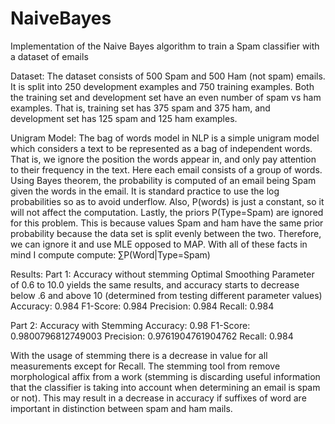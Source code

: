 # NaiveBayes
Implementation of the Naive Bayes algorithm to train a Spam classifier with a dataset of emails

Dataset:
The dataset consists of 500 Spam and 500 Ham (not spam) emails. It is split into 250 development examples and 
750 training examples. Both the training set and development set have an even number of spam vs ham examples. 
That is, training set has 375 spam and 375 ham, and development set has 125 spam and 125 ham examples. 

Unigram Model:
The bag of words model in NLP is a simple unigram model which considers a text to be represented as a bag of 
independent words. That is, we ignore the position the words appear in, and only pay attention to their 
frequency in the text. Here each email consists of a group of words. Using Bayes theorem, the probability is computed
of an email being Spam given the words in the email. It is standard practice to use the log probabilities 
so as to avoid underflow. Also, P(words) is just a constant, so it will not affect the computation. 
Lastly, the priors P(Type=Spam) are ignored for this problem. This is because values Spam and ham have the 
same prior probability because the data set is split evenly between the two. Therefore, we can ignore it and 
use MLE opposed to MAP. With all of these facts in mind I compute compute:
∑P(Word|Type=Spam)


Results:
Part 1: Accuracy without stemming
Optimal Smoothing Parameter of 0.6 to 10.0 yields the same results, and accuracy starts to decrease 
below .6 and above 10 (determined from testing different parameter values)
Accuracy: 0.984
F1-Score: 0.984
Precision: 0.984
Recall: 0.984

Part 2: Accuracy with Stemming
Accuracy: 0.98
F1-Score: 0.9800796812749003
Precision: 0.9761904761904762
Recall: 0.984

With the usage of stemming there is a decrease in value for all measurements except for Recall. 
The stemming tool from remove morphological affix from a work (stemming is discarding useful information 
that the classifier is taking into account when determining an email is spam or not). This may result in 
a decrease in accuracy if suffixes of word are important in distinction between spam and ham mails. 
